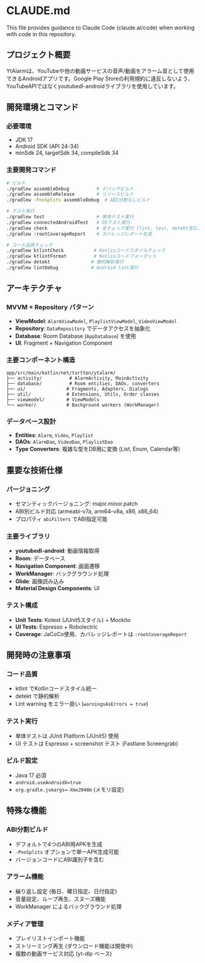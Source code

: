 # CLAUDE.md

This file provides guidance to Claude Code (claude.ai/code) when working with code in this repository.

## プロジェクト概要

YtAlarmは、YouTubeや他の動画サービスの音声/動画をアラーム音として使用できるAndroidアプリです。Google Play Storeの利用規約に違反しないよう、YouTubeAPIではなくyoutubedl-androidライブラリを使用しています。

## 開発環境とコマンド

### 必要環境
- JDK 17
- Android SDK (API 24-34)
- minSdk 24, targetSdk 34, compileSdk 34

### 主要開発コマンド

```bash
# ビルド
./gradlew assembleDebug          # デバッグビルド
./gradlew assembleRelease        # リリースビルド
./gradlew -PnoSplits assembleDebug  # ABI分割なしビルド

# テスト実行
./gradlew test                   # 単体テスト実行
./gradlew connectedAndroidTest   # UIテスト実行
./gradlew check                  # 全チェック実行 (lint, test, detekt含む)
./gradlew :rootCoverageReport    # カバレッジレポート生成

# コード品質チェック
./gradlew ktlintCheck           # Kotlinコードスタイルチェック
./gradlew ktlintFormat          # Kotlinコードフォーマット
./gradlew detekt               # 静的解析実行
./gradlew lintDebug            # Android lint実行
```

## アーキテクチャ

### MVVM + Repository パターン
- **ViewModel**: `AlarmViewModel`, `PlaylistViewModel`, `VideoViewModel`
- **Repository**: `DataRepository` でデータアクセスを抽象化
- **Database**: Room Database (`AppDatabase`) を使用
- **UI**: Fragment + Navigation Component

### 主要コンポーネント構造
```
app/src/main/kotlin/net/turtton/ytalarm/
├── activity/          # AlarmActivity, MainActivity
├── database/          # Room entities, DAOs, converters
├── ui/               # Fragments, Adapters, Dialogs
├── util/             # Extensions, Utils, Order classes
├── viewmodel/        # ViewModels
└── worker/           # Background workers (WorkManager)
```

### データベース設計
- **Entities**: `Alarm`, `Video`, `Playlist`
- **DAOs**: `AlarmDao`, `VideoDao`, `PlaylistDao`
- **Type Converters**: 複雑な型をDB用に変換 (List, Enum, Calendar等)

## 重要な技術仕様

### バージョニング
- セマンティックバージョニング: major.minor.patch
- ABI別ビルド対応 (armeabi-v7a, arm64-v8a, x86, x86_64)
- プロパティ `abiFilters` でABI指定可能

### 主要ライブラリ
- **youtubedl-android**: 動画情報取得
- **Room**: データベース
- **Navigation Component**: 画面遷移
- **WorkManager**: バックグラウンド処理
- **Glide**: 画像読み込み
- **Material Design Components**: UI

### テスト構成
- **Unit Tests**: Kotest (JUnit5スタイル) + Mockito
- **UI Tests**: Espresso + Robolectric
- **Coverage**: JaCoCo使用、カバレッジレポートは `:rootCoverageReport`

## 開発時の注意事項

### コード品質
- ktlint でKotlinコードスタイル統一
- detekt で静的解析
- Lint warning をエラー扱い (`warningsAsErrors = true`)

### テスト実行
- 単体テストは JUnit Platform (JUnit5) 使用
- UI テストは Espresso + screenshot テスト (Fastlane Screengrab)

### ビルド設定
- Java 17 必須
- `android.useAndroidX=true`
- `org.gradle.jvmargs=-Xmx2048m` (メモリ設定)

## 特殊な機能

### ABI分割ビルド
- デフォルトで4つのABI用APKを生成
- `-PnoSplits` オプションで単一APK生成可能
- バージョンコードにABI識別子を含む

### アラーム機能
- 繰り返し設定 (毎日、曜日指定、日付指定)
- 音量設定、ループ再生、スヌーズ機能
- WorkManager によるバックグラウンド処理

### メディア管理
- プレイリストインポート機能
- ストリーミング再生 (ダウンロード機能は開発中)
- 複数の動画サービス対応 (yt-dlp ベース)